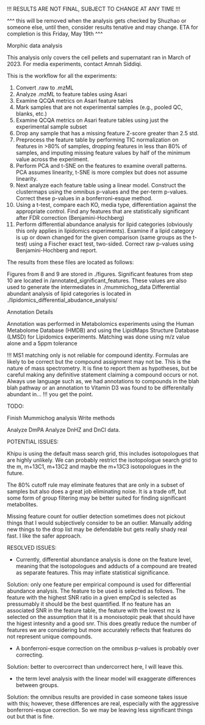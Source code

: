 !!! RESULTS ARE NOT FINAL, SUBJECT TO CHANGE AT ANY TIME !!! 

^^^ this will be removed when the analysis gets checked by Shuzhao or someone else, until then, consider results tenative and may change. ETA for completion is this Friday, May 19th ^^^

Morphic data analysis 

This analysis only covers the cell pellets and supernatant ran in March of 2023. For media experiments, contact Amnah Siddiqi.

This is the workflow for all the experiments:

1. Convert .raw to .mzML
2. Analyze .mzML to feature tables using Asari
3. Examine QCQA metrics on Asari feature tables
4. Mark samples that are not experimental samples (e.g., pooled QC, blanks, etc.)
5. Examine QCQA metrics on Asari feature tables using just the experimental sample subset
6. Drop any sample that has a missing feature Z-score greater than 2.5 std. 
7. Preprocess the feature table by performing TIC normalization on features in >80% of samples, dropping features in less than 80% of samples, and imputing missing feature values by half of the minimum value across the experiment. 
8. Perform PCA and t-SNE on the features to examine overall patterns. PCA assumes linearity, t-SNE is more complex but does not assume linearity. 
9. Next analyze each feature table using a linear model. Construct the clustermaps using the omnibus p-values and the per-term p-values. Correct these p-values in a bonferroni-esque method.
10. Using a t-test, compare each KO, media type, differentiation against the appropriate control. Find any features that are statistically significant after FDR correction (Benjamini-Hochberg)
11. Perform differential abundance analysis for lipid categories (obviously this only applies in lipidomics experiments). Examine if a lipid category is up or down changed for the given comparison (same groups as the t-test) using a Fischer exact test, two-sided. Correct raw p-values using Benjamini-Hochberg and report. 

The results from these files are located as follows:

Figures from 8 and 9 are stored in ./figures.
Significant features from step 10 are located in /annotated_significant_features. These values are also used to generate the intermediates in ./mummichog_data
Differential abundant analysis of lipid categories is located in ./lipidomics_differential_abudance_analysis/

Annotation Details

Annotation was performed in Metabolomics experiments using the Human Metabolome Database (HMDB) and using the LipidMaps Structure Database (LMSD) for Lipidomics experiments. Matching was done using m/z value alone and a 5ppm tolerance 

!!! MS1 matching only is not reliable for compound identity. Formulas are likely to be correct but the compound assignment may not be. This is the nature of mass spectrometry. It is fine to report them as hypotheses, but be careful making any definitive statement claiming a compound occurs or not. Always use language such as, we had annotations to compounds in the blah blah pathway or an annotation to Vitamin D3 was found to be differenitally abundant in... !!! you get the point. 


TODO:

Finish Mummichog analysis
Write methods

Analyze DmPA
Analyze DnHZ and DnCl data.

POTENTIAL ISSUES:

Khipu is using the default mass search grid, this includes isotopologues that are highly unlikely. We can probably restrict the isotopologue search grid to the m, m+13C1, m+13C2 and maybe the m+13C3 isotopologues in the future.

The 80% cutoff rule may eliminate features that are only in a subset of samples but also does a great job eliminating noise. It is a trade off, but some form of group filtering may be better suited for finding significant metabolites.

Missing feature count for outlier detection sometimes does not pickout things that I would subjectively consider to be an outlier. Manually adding new things to the drop list may be defendable but gets really shady real fast. I like the safer approach. 

RESOLVED ISSUES: 

- Currently, differential abundance analysis is done on the feature level, meaning that the isotopologues and adducts of a compound are treated as separate features. This may inflate statistical significance.

Solution: only one feature per empirical compound is used for differential abundance analysis. The feature to be used is selected as follows. The feature with the highest SNR ratio in a given empCpd is selected as pressumably it should be the best quantified. If no feature has an associated SNR in the feature table, the feature with the lowest mz is selected on the assumption that it is a monoisotopic peak that should have the higest intesnity and a good snr. This does greatly reduce the number of features we are considering but more accurately reflects that features do not represent unique compounds.

- A bonferroni-esque correction on the omnibus p-values is probably over correcting.

Solution: better to overcorrect than undercorrect here, I will leave this. 

- the term level analysis with the linear model will exaggerate differences between groups. 

Solution: the omnibus results are provided in case someone takes issue with this; however, these differences are real, especially with the aggressive bonferroni-esque correction. So we may be leaving less significant things out but that is fine. 
